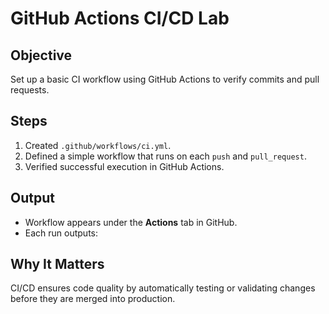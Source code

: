 # GitHub Actions CI/CD Lab

## Objective
Set up a basic CI workflow using GitHub Actions to verify commits and pull requests.

## Steps
1. Created `.github/workflows/ci.yml`.
2. Defined a simple workflow that runs on each `push` and `pull_request`.
3. Verified successful execution in GitHub Actions.

## Output
- Workflow appears under the **Actions** tab in GitHub.
- Each run outputs:  


## Why It Matters
CI/CD ensures code quality by automatically testing or validating changes before they are merged into production.
